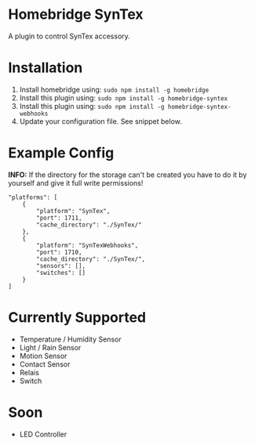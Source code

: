 # Homebridge SynTex
A plugin to control SynTex accessory.


# Installation
1. Install homebridge using: `sudo npm install -g homebridge`
2. Install this plugin using: `sudo npm install -g homebridge-syntex`
3. Install this plugin using: `sudo npm install -g homebridge-syntex-webhooks`
4. Update your configuration file. See snippet below.


# Example Config
**INFO:** If the directory for the storage can't be created you have to do it by yourself and give it full write permissions!
```
"platforms": [
    {
        "platform": "SynTex",
        "port": 1711,
        "cache_directory": "./SynTex/"
    },
    {
        "platform": "SynTexWebhooks",
        "port": 1710,
        "cache_directory": "./SynTex/",
        "sensors": [],
        "switches": []
    }
]
```


# Currently Supported
- Temperature / Humidity Sensor
- Light / Rain Sensor
- Motion Sensor
- Contact Sensor
- Relais
- Switch


# Soon
- LED Controller